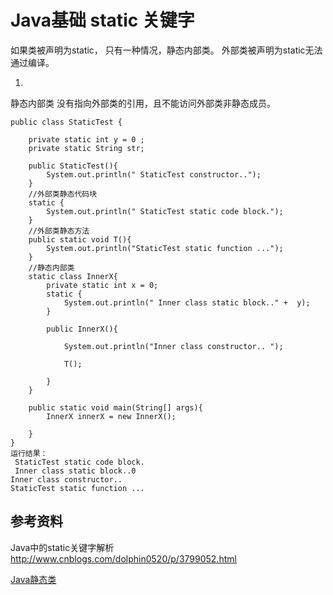 # Java基础 static 关键字


如果类被声明为static， 只有一种情况，静态内部类。  外部类被声明为static无法通过编译。 





1. 

静态内部类 没有指向外部类的引用，且不能访问外部类非静态成员。
```
public class StaticTest {

    private static int y = 0 ;
    private static String str;

    public StaticTest(){
        System.out.println(" StaticTest constructor..");
    }
    //外部类静态代码块
    static {
        System.out.println(" StaticTest static code block.");
    }
    //外部类静态方法
    public static void T(){
        System.out.println("StaticTest static function ...");
    }
    //静态内部类
    static class InnerX{  
        private static int x = 0;
        static {
            System.out.println(" Inner class static block.." +  y);
        }

        public InnerX(){

            System.out.println("Inner class constructor.. ");

            T();
            
        }
    }

    public static void main(String[] args){
        InnerX innerX = new InnerX();

    }
}
运行结果：
 StaticTest static code block.
 Inner class static block..0
Inner class constructor.. 
StaticTest static function ...
```





## 参考资料

Java中的static关键字解析 http://www.cnblogs.com/dolphin0520/p/3799052.html

[Java静态类](http://www.cnblogs.com/Alex--Yang/p/3386863.html)



